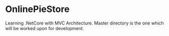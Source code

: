 # OnlinePieStore
Learning .NetCore with MVC Architecture.
Master directory is the one which will be worked upon for development.
